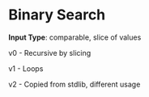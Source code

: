 # Binary Search

**Input Type**: comparable, slice of values

v0 - Recursive by slicing

v1 - Loops

v2 - Copied from stdlib, different usage